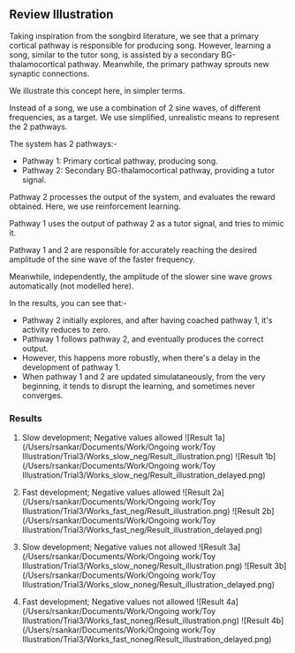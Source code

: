## Review Illustration

Taking inspiration from the songbird literature, we see that a primary cortical pathway is responsible for producing song. However, learning a song, similar to the tutor song, is assisted by a secondary BG-thalamocortical pathway. Meanwhile, the primary pathway sprouts new synaptic connections.

We illustrate this concept here, in simpler terms.

Instead of a song, we use a combination of 2 sine waves, of different frequencies, as a target.
We use simplified, unrealistic means to represent the 2 pathways.

The system has 2 pathways:-
- Pathway 1: Primary cortical pathway, producing song.
- Pathway 2: Secondary BG-thalamocortical pathway, providing a tutor signal.

Pathway 2 processes the output of the system, and evaluates the reward obtained. Here, we use reinforcement learning.

Pathway 1 uses the output of pathway 2 as a tutor signal, and tries to mimic it.

Pathway 1 and 2 are responsible for accurately reaching the desired amplitude of the sine wave of the faster frequency.

Meanwhile, independently, the amplitude of the slower sine wave grows automatically (not modelled here).

In the results, you can see that:-
- Pathway 2 initially explores, and after having coached pathway 1, it's activity reduces to zero.
- Pathway 1 follows pathway 2, and eventually produces the correct output.
- However, this happens more robustly, when there's a delay in the development of pathway 1.
- When pathway 1 and 2 are updated simulataneously, from the very beginning, it tends to disrupt the learning, and sometimes never converges.


### Results

1. Slow development; Negative values allowed
![Result 1a](/Users/rsankar/Documents/Work/Ongoing work/Toy Illustration/Trial3/Works_slow_neg/Result_illustration.png)
![Result 1b](/Users/rsankar/Documents/Work/Ongoing work/Toy Illustration/Trial3/Works_slow_neg/Result_illustration_delayed.png)

2. Fast development; Negative values allowed
![Result 2a](/Users/rsankar/Documents/Work/Ongoing work/Toy Illustration/Trial3/Works_fast_neg/Result_illustration.png)
![Result 2b](/Users/rsankar/Documents/Work/Ongoing work/Toy Illustration/Trial3/Works_fast_neg/Result_illustration_delayed.png)

3. Slow development; Negative values not allowed
![Result 3a](/Users/rsankar/Documents/Work/Ongoing work/Toy Illustration/Trial3/Works_slow_noneg/Result_illustration.png)
![Result 3b](/Users/rsankar/Documents/Work/Ongoing work/Toy Illustration/Trial3/Works_slow_noneg/Result_illustration_delayed.png)

4. Fast development; Negative values not allowed
![Result 4a](/Users/rsankar/Documents/Work/Ongoing work/Toy Illustration/Trial3/Works_fast_noneg/Result_illustration.png)
![Result 4b](/Users/rsankar/Documents/Work/Ongoing work/Toy Illustration/Trial3/Works_fast_noneg/Result_illustration_delayed.png)